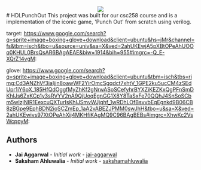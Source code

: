 <div align="center">
  <img src ="https://camo.githubusercontent.com/8791e7edd653488024ac18a0bacacc383cc07b48/687474703a2f2f73332e616d617a6f6e6177732e636f6d2f7a68656e676c61622d6d656469612f77702d636f6e74656e742f75706c6f6164732f323031352f30382f30343136343234362f552d6f662d542d4c6f676f2d426c75652d486f72697a2e706e67" />
</div>
# HDLPunchOut
This project was built for our csc258 course and is a implementation of the iconic game, 'Punch Out' from scratch using verilog.

target:
https://www.google.com/search?q=sprite+image+boxing+glove+download&client=ubuntu&hs=jMr&channel=fs&tbm=isch&tbo=u&source=univ&sa=X&ved=2ahUKEwjA5pXBtOPeAhUOOq0KHUL0BrsQsAR6BAgAEAE&biw=1914&bih=955#imgrc=-Q_E-XQrZ14vgM:



glove:
https://www.google.com/search?q=sprite+image+boxing+glove+download&client=ubuntu&tbm=isch&tbs=rimg:Cd3ANZhVf3iaIjjn8oawWF2YirOmcSgqdct7xhtV_1GPE2ku5ucCM4zSEdUpr1iY6oX_185HfQdOggfMyZhKf2gNrwASoSCefyhrBYXZiKEZKxQgPFnSmDKhIJs6ZxKCp1y3sRVYV2nA9QjUoqEgnGG1X8Y8TaSxFe70QQhJ4SnSoSCbm5wIzjNIR1EexcuQXTurIsKhIJSmvWJjqhf_1wRDhLOfBsvvbEqEgnkd9B06CB8zBGpe9EphBDN2ioSCZmEp_1aA2vABEZJPMM0swJhH&tbo=u&sa=X&ved=2ahUKEwivs97XtOPeAhXij4MKHfiKAgMQ9C96BAgBEBs#imgrc=XhwKc2VsWcppyM:


## Authors

* **Jai Aggarwal** - *Initial work* - [jai-aggarwal](https://github.com/jai-aggarwal)
* **Saksham Ahluwalia** - *Initial work* - [sakshamahluwalia](https://github.com/sakshamahluwalia)
